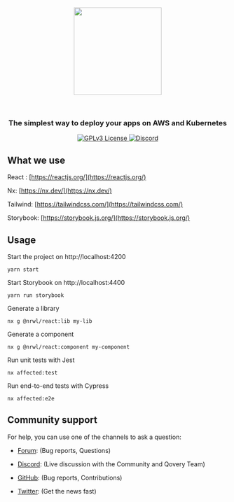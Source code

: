 
<br  />

<p  align="center">

<a  href="https://qovery.com"  target="_blank">

<img  style="display: block; margin: auto; width: 200px;"  src="https://user-images.githubusercontent.com/533928/152318674-3d036713-8f05-4972-b6e1-1c84e27ea794.svg">

</a>

</p>

<br  />

<h3 align="center">The simplest way to deploy your apps on AWS and Kubernetes</h3>

<p align="center">
<a href="https://opensource.org/licenses"> <img alt="GPLv3 License" src="https://img.shields.io/badge/License-GPL%20v3-yellow.svg"> </a>
<a href="https://discord.qovery.com"> <img alt="Discord" src="https://img.shields.io/discord/688766934917185556?label=discord&style=flat-square"> </a>
</p>

## What we use

  React : [https://reactjs.org/](https://reactjs.org/)

Nx: [https://nx.dev/](https://nx.dev/)

Tailwind: [https://tailwindcss.com/](https://tailwindcss.com/)

Storybook: [https://storybook.js.org/](https://storybook.js.org/)


## Usage

Start the project on http://localhost:4200

    yarn start

Start Storybook on http://localhost:4400

    yarn run storybook

Generate a library

    nx g @nrwl/react:lib my-lib

Generate a component

    nx g @nrwl/react:component my-component

Run unit tests with Jest

    nx affected:test

Run end-to-end tests with Cypress

    nx affected:e2e


## Community support

For help, you can use one of the channels to ask a question:

-   [Forum](https://discuss.qovery.com/): (Bug reports, Questions)
    
-   [Discord](https://discord.com/invite/Bed5FRa): (Live discussion with the Community and Qovery Team)
    
-   [GitHub](https://github.com/Qovery/console): (Bug reports, Contributions)
    

-   [Twitter](https://twitter.com/qovery_): (Get the news fast)